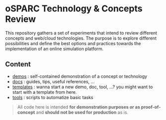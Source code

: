 # oSPARC Technology & Concepts Review

This repository gathers a set of experiments that intend to review different concepts and web/cloud technologies.
The purpose is to explore different possibilities and define the best options and practices towards the implementation of an online simulation platform.

## Content
 - [demos](demos/README.md) : self-contained demonstration of a concept or technology
 - [docs](docs/README.md) : guides, tips, useful references, ...
 - [templates](templates/README.md) : wanna start a new demo, doc, tool, ...? you might want to start with a template from here.
 - [tools](tools/README.md) : scripts to automatize basic tasks

 >All code here is intended **for demonstration purposes or as proof-of-concept** and **should not be used for production** as is.
